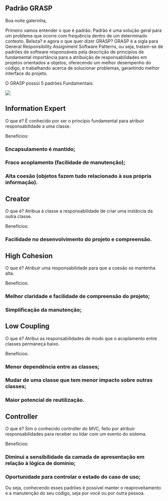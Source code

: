 ## Padrão GRASP

Boa noite galerinha,

Primeiro vamos entender o que é padrão. Padrão é uma solução geral para um problema que ocorre com frequência dentro de um determinado contexto. Beleza? e agora o que quer dizer GRASP? GRASP é a sigla para General Responsibility Assignment Software Patterns, ou seja, tratam-se de padrões de software responsáveis pela descrição de princípios de fundamental importância  para a atribuição de responsabilidades em projetos orientados a objetos, oferecendo um melhor desempenho do código, e trabalhando acerca de solucionar problemas, garantindo melhor interface do projeto.

O GRASP possúi 5 padrões Fundamentais:

![](https://ferhenriquef.files.wordpress.com/2012/08/grasp1.png)


## Information Expert

O que é?
É conhecido por ser o princípio fundamental para atribuir responsabilidade a uma classe.

Benefícios:
### Encapsulamento é mantido;
### Fraco acoplamento (facilidade de manutenção);
### Alta coesão (objetos fazem tudo relacionado à sua própria informação). 

## Creator

O que é?
Atribua à classe a responsabilidade de criar uma instância da outra classe.

Benefícios:
### Facilidade no desenvolvimento do projeto e compreensão.

## High Cohesion

O que é?
Atribuir uma responsabilidade para que a coesão se mantenha alta.

Benefícios:
### Melhor claridade e facilidade de compreensão do projeto;
### Simplificação da manutenção; 

## Low Coupling

O que é?
Atribui as responsabilidades de modo que o acoplamento entre classes permaneça baixo.

Benefícios:
### Menor dependência entre as classes;
### Mudar de uma classe que tem menor impacto sobre outras classes;
### Maior potencial de reutilização. 

## Controller

O que é?
Sim o conhecido controller do MVC, feito por atribuir responsabilidades para receber ou lidar com um evento do sistema.

Benefícios:
### Diminui a sensibilidade da camada de apresentação em relação à lógica de domínio;
### Oportunidade para controlar o estado do caso de uso; 

Ou seja, conhecendo esses padrões é possível manter o reaproveitamento e a manutenção do seu código, seja por você ou por outra pessoa.
